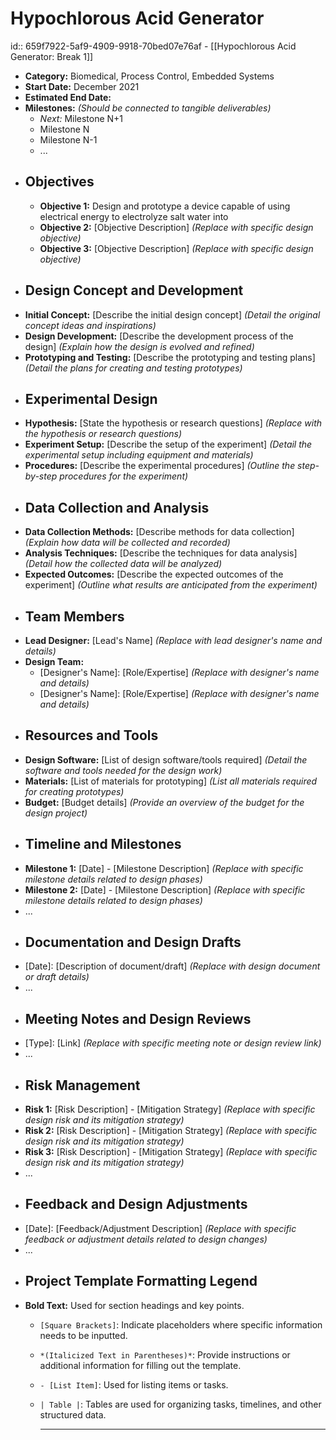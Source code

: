 # Hypochlorous Acid Generator
id:: 659f7922-5af9-4909-9918-70bed07e76af
	- [[Hypochlorous Acid Generator: Break 1]]
- **Category:** Biomedical, Process Control, Embedded Systems
- **Start Date:** December 2021
- **Estimated End Date:**
- **Milestones:** *(Should be connected to tangible deliverables)*
	- *Next:* Milestone N+1
	- Milestone N
	- Milestone N-1
	- ...
- ## Objectives
	- **Objective 1:** Design and prototype a device capable of using electrical energy to electrolyze salt water into
	- **Objective 2:** [Objective Description] *(Replace with specific design objective)*
	- **Objective 3:** [Objective Description] *(Replace with specific design objective)*
- ## Design Concept and Development
- **Initial Concept:** [Describe the initial design concept] *(Detail the original concept ideas and inspirations)*
- **Design Development:** [Describe the development process of the design] *(Explain how the design is evolved and refined)*
- **Prototyping and Testing:** [Describe the prototyping and testing plans] *(Detail the plans for creating and testing prototypes)*
- ## Experimental Design
- **Hypothesis:** [State the hypothesis or research questions] *(Replace with the hypothesis or research questions)*
- **Experiment Setup:** [Describe the setup of the experiment] *(Detail the experimental setup including equipment and materials)*
- **Procedures:** [Describe the experimental procedures] *(Outline the step-by-step procedures for the experiment)*
- ## Data Collection and Analysis
- **Data Collection Methods:** [Describe methods for data collection] *(Explain how data will be collected and recorded)*
- **Analysis Techniques:** [Describe the techniques for data analysis] *(Detail how the collected data will be analyzed)*
- **Expected Outcomes:** [Describe the expected outcomes of the experiment] *(Outline what results are anticipated from the experiment)*
- ## Team Members
- **Lead Designer:** [Lead's Name] *(Replace with lead designer's name and details)*
- **Design Team:**
	- [Designer's Name]: [Role/Expertise] *(Replace with designer's name and details)*
	- [Designer's Name]: [Role/Expertise] *(Replace with designer's name and details)*
- ## Resources and Tools
- **Design Software:** [List of design software/tools required] *(Detail the software and tools needed for the design work)*
- **Materials:** [List of materials for prototyping] *(List all materials required for creating prototypes)*
- **Budget:** [Budget details] *(Provide an overview of the budget for the design project)*
- ## Timeline and Milestones
- **Milestone 1:** [Date] - [Milestone Description] *(Replace with specific milestone details related to design phases)*
- **Milestone 2:** [Date] - [Milestone Description] *(Replace with specific milestone details related to design phases)*
- ...
- ## Documentation and Design Drafts
- [Date]: [Description of document/draft] *(Replace with design document or draft details)*
- ...
- ## Meeting Notes and Design Reviews
- [Type]: [Link] *(Replace with specific meeting note or design review link)*
- ...
- ## Risk Management
- **Risk 1:** [Risk Description] - [Mitigation Strategy] *(Replace with specific design risk and its mitigation strategy)*
- **Risk 2:** [Risk Description] - [Mitigation Strategy] *(Replace with specific design risk and its mitigation strategy)*
- **Risk 3:** [Risk Description] - [Mitigation Strategy] *(Replace with specific design risk and its mitigation strategy)*
- ...
- ## Feedback and Design Adjustments
- [Date]: [Feedback/Adjustment Description] *(Replace with specific feedback or adjustment details related to design changes)*
- ...
- ## Project Template Formatting Legend
- **Bold Text:** Used for section headings and key points.
	- `[Square Brackets]`: Indicate placeholders where specific information needs to be inputted.
	- `*(Italicized Text in Parentheses)*`: Provide instructions or additional information for filling out the template.
	- `- [List Item]`: Used for listing items or tasks.
	- `| Table |`: Tables are used for organizing tasks, timelines, and other structured data.
	  
	  ---
